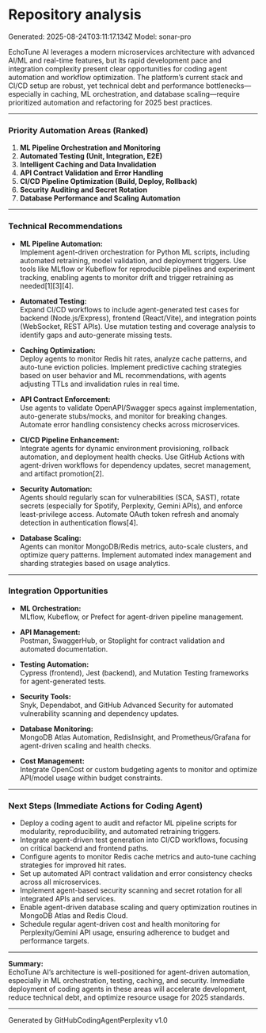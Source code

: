 # Repository analysis
Generated: 2025-08-24T03:11:17.134Z
Model: sonar-pro

EchoTune AI leverages a modern microservices architecture with advanced AI/ML and real-time features, but its rapid development pace and integration complexity present clear opportunities for coding agent automation and workflow optimization. The platform’s current stack and CI/CD setup are robust, yet technical debt and performance bottlenecks—especially in caching, ML orchestration, and database scaling—require prioritized automation and refactoring for 2025 best practices.

---

### Priority Automation Areas (Ranked)

1. **ML Pipeline Orchestration and Monitoring**
2. **Automated Testing (Unit, Integration, E2E)**
3. **Intelligent Caching and Data Invalidation**
4. **API Contract Validation and Error Handling**
5. **CI/CD Pipeline Optimization (Build, Deploy, Rollback)**
6. **Security Auditing and Secret Rotation**
7. **Database Performance and Scaling Automation**

---

### Technical Recommendations

- **ML Pipeline Automation:**  
  Implement agent-driven orchestration for Python ML scripts, including automated retraining, model validation, and deployment triggers. Use tools like MLflow or Kubeflow for reproducible pipelines and experiment tracking, enabling agents to monitor drift and trigger retraining as needed[1][3][4].

- **Automated Testing:**  
  Expand CI/CD workflows to include agent-generated test cases for backend (Node.js/Express), frontend (React/Vite), and integration points (WebSocket, REST APIs). Use mutation testing and coverage analysis to identify gaps and auto-generate missing tests.

- **Caching Optimization:**  
  Deploy agents to monitor Redis hit rates, analyze cache patterns, and auto-tune eviction policies. Implement predictive caching strategies based on user behavior and ML recommendations, with agents adjusting TTLs and invalidation rules in real time.

- **API Contract Enforcement:**  
  Use agents to validate OpenAPI/Swagger specs against implementation, auto-generate stubs/mocks, and monitor for breaking changes. Automate error handling consistency checks across microservices.

- **CI/CD Pipeline Enhancement:**  
  Integrate agents for dynamic environment provisioning, rollback automation, and deployment health checks. Use GitHub Actions with agent-driven workflows for dependency updates, secret management, and artifact promotion[2].

- **Security Automation:**  
  Agents should regularly scan for vulnerabilities (SCA, SAST), rotate secrets (especially for Spotify, Perplexity, Gemini APIs), and enforce least-privilege access. Automate OAuth token refresh and anomaly detection in authentication flows[4].

- **Database Scaling:**  
  Agents can monitor MongoDB/Redis metrics, auto-scale clusters, and optimize query patterns. Implement automated index management and sharding strategies based on usage analytics.

---

### Integration Opportunities

- **ML Orchestration:**  
  MLflow, Kubeflow, or Prefect for agent-driven pipeline management.

- **API Management:**  
  Postman, SwaggerHub, or Stoplight for contract validation and automated documentation.

- **Testing Automation:**  
  Cypress (frontend), Jest (backend), and Mutation Testing frameworks for agent-generated tests.

- **Security Tools:**  
  Snyk, Dependabot, and GitHub Advanced Security for automated vulnerability scanning and dependency updates.

- **Database Monitoring:**  
  MongoDB Atlas Automation, RedisInsight, and Prometheus/Grafana for agent-driven scaling and health checks.

- **Cost Management:**  
  Integrate OpenCost or custom budgeting agents to monitor and optimize API/model usage within budget constraints.

---

### Next Steps (Immediate Actions for Coding Agent)

- Deploy a coding agent to audit and refactor ML pipeline scripts for modularity, reproducibility, and automated retraining triggers.
- Integrate agent-driven test generation into CI/CD workflows, focusing on critical backend and frontend paths.
- Configure agents to monitor Redis cache metrics and auto-tune caching strategies for improved hit rates.
- Set up automated API contract validation and error consistency checks across all microservices.
- Implement agent-based security scanning and secret rotation for all integrated APIs and services.
- Enable agent-driven database scaling and query optimization routines in MongoDB Atlas and Redis Cloud.
- Schedule regular agent-driven cost and health monitoring for Perplexity/Gemini API usage, ensuring adherence to budget and performance targets.

---

**Summary:**  
EchoTune AI’s architecture is well-positioned for agent-driven automation, especially in ML orchestration, testing, caching, and security. Immediate deployment of coding agents in these areas will accelerate development, reduce technical debt, and optimize resource usage for 2025 standards.

---
Generated by GitHubCodingAgentPerplexity v1.0